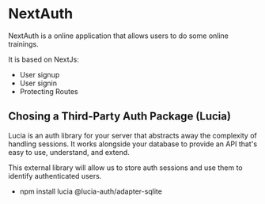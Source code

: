 # NextAuth
NextAuth is a online application that allows users to do some online trainings. 

It is based on NextJs:
* User signup
* User signin
* Protecting Routes

## Chosing a Third-Party Auth Package (Lucia) 
Lucia is an auth library for your server that abstracts away the complexity of handling sessions. 
It works alongside your database to provide an API that's easy to use, understand, and extend.

This external library will allow us to store auth sessions and use them to identify authenticated users.
* npm install lucia @lucia-auth/adapter-sqlite 

